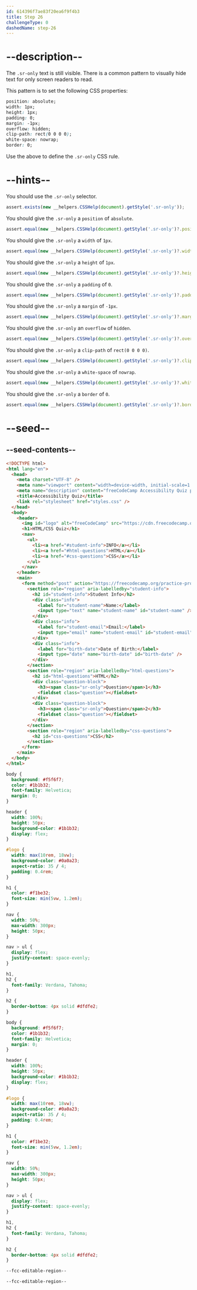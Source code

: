 ```yaml
---
id: 614396f7ae83f20ea6f9f4b3
title: Step 26
challengeType: 0
dashedName: step-26
---
```


# --description--

The `.sr-only` text is still visible. There is a common pattern to visually hide text for only screen readers to read. 

This pattern is to set the following CSS properties:

```css
position: absolute;
width: 1px;
height: 1px;
padding: 0;
margin: -1px;
overflow: hidden;
clip-path: rect(0 0 0 0);
white-space: nowrap;
border: 0;
```

Use the above to define the `.sr-only` CSS rule.

# --hints--

You should use the `.sr-only` selector.

```js
assert.exists(new __helpers.CSSHelp(document).getStyle('.sr-only'));
```

You should give the `.sr-only` a `position` of `absolute`.

```js
assert.equal(new __helpers.CSSHelp(document).getStyle('.sr-only')?.position, 'absolute');
```

You should give the `.sr-only` a `width` of `1px`.

```js
assert.equal(new __helpers.CSSHelp(document).getStyle('.sr-only')?.width, '1px');
```

You should give the `.sr-only` a `height` of `1px`.

```js
assert.equal(new __helpers.CSSHelp(document).getStyle('.sr-only')?.height, '1px');
```

You should give the `.sr-only` a `padding` of `0`.

```js
assert.equal(new __helpers.CSSHelp(document).getStyle('.sr-only')?.padding, '0px');
```

You should give the `.sr-only` a `margin` of `-1px`.

```js
assert.equal(new __helpers.CSSHelp(document).getStyle('.sr-only')?.margin, '-1px');
```

You should give the `.sr-only` an `overflow` of `hidden`.

```js
assert.equal(new __helpers.CSSHelp(document).getStyle('.sr-only')?.overflow, 'hidden');
```

You should give the `.sr-only` a `clip-path` of `rect(0 0 0 0)`.

```js
assert.equal(new __helpers.CSSHelp(document).getStyle('.sr-only')?.clipPath, 'rect(0px 0px 0px 0px)');
```

You should give the `.sr-only` a `white-space` of `nowrap`.

```js
assert.equal(new __helpers.CSSHelp(document).getStyle('.sr-only')?.whiteSpace, 'nowrap');
```

You should give the `.sr-only` a `border` of `0`.

```js
assert.equal(new __helpers.CSSHelp(document).getStyle('.sr-only')?.borderWidth, '0px');
```

# --seed--

## --seed-contents--

```html
<!DOCTYPE html>
<html lang="en">
  <head>
    <meta charset="UTF-8" />
    <meta name="viewport" content="width=device-width, initial-scale=1.0" />
    <meta name="description" content="freeCodeCamp Accessibility Quiz practice project" />
    <title>Accessibility Quiz</title>
    <link rel="stylesheet" href="styles.css" />
  </head>
  <body>
    <header>
      <img id="logo" alt="freeCodeCamp" src="https://cdn.freecodecamp.org/platform/universal/fcc_primary.svg">
      <h1>HTML/CSS Quiz</h1>
      <nav>
        <ul>
          <li><a href="#student-info">INFO</a></li>
          <li><a href="#html-questions">HTML</a></li>
          <li><a href="#css-questions">CSS</a></li>
        </ul>
      </nav>
    </header>
    <main>
      <form method="post" action="https://freecodecamp.org/practice-project/accessibility-quiz">
        <section role="region" aria-labelledby="student-info">
          <h2 id="student-info">Student Info</h2>
          <div class="info">
            <label for="student-name">Name:</label>
            <input type="text" name="student-name" id="student-name" />
          </div>
          <div class="info">
            <label for="student-email">Email:</label>
            <input type="email" name="student-email" id="student-email" />
          </div>
          <div class="info">
            <label for="birth-date">Date of Birth:</label>
            <input type="date" name="birth-date" id="birth-date" />
          </div>
        </section>
        <section role="region" aria-labelledby="html-questions">
          <h2 id="html-questions">HTML</h2>
          <div class="question-block">
            <h3><span class="sr-only">Question</span>1</h3>
            <fieldset class="question"></fieldset>
          </div>
          <div class="question-block">
            <h3><span class="sr-only">Question</span>2</h3>
            <fieldset class="question"></fieldset>
          </div>
        </section>
        <section role="region" aria-labelledby="css-questions">
          <h2 id="css-questions">CSS</h2>
        </section>
      </form>
    </main>
  </body>
</html>

```

```css
body {
  background: #f5f6f7;
  color: #1b1b32;
  font-family: Helvetica;
  margin: 0;
}

header {
  width: 100%;
  height: 50px;
  background-color: #1b1b32;
  display: flex;
}

#logo {
  width: max(10rem, 18vw);
  background-color: #0a0a23;
  aspect-ratio: 35 / 4;
  padding: 0.4rem;
}

h1 {
  color: #f1be32;
  font-size: min(5vw, 1.2em);
}

nav {
  width: 50%;
  max-width: 300px;
  height: 50px;
}

nav > ul {
  display: flex;
  justify-content: space-evenly;
}

h1,
h2 {
  font-family: Verdana, Tahoma;
}

h2 {
  border-bottom: 4px solid #dfdfe2;
}

```

```css
body {
  background: #f5f6f7;
  color: #1b1b32;
  font-family: Helvetica;
  margin: 0;
}

header {
  width: 100%;
  height: 50px;
  background-color: #1b1b32;
  display: flex;
}

#logo {
  width: max(10rem, 18vw);
  background-color: #0a0a23;
  aspect-ratio: 35 / 4;
  padding: 0.4rem;
}

h1 {
  color: #f1be32;
  font-size: min(5vw, 1.2em);
}

nav {
  width: 50%;
  max-width: 300px;
  height: 50px;
}

nav > ul {
  display: flex;
  justify-content: space-evenly;
}

h1,
h2 {
  font-family: Verdana, Tahoma;
}

h2 {
  border-bottom: 4px solid #dfdfe2;
}

--fcc-editable-region--

--fcc-editable-region--

```
